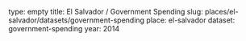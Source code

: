 type: empty
title: El Salvador / Government Spending
slug: places/el-salvador/datasets/government-spending
place: el-salvador
dataset: government-spending
year: 2014
